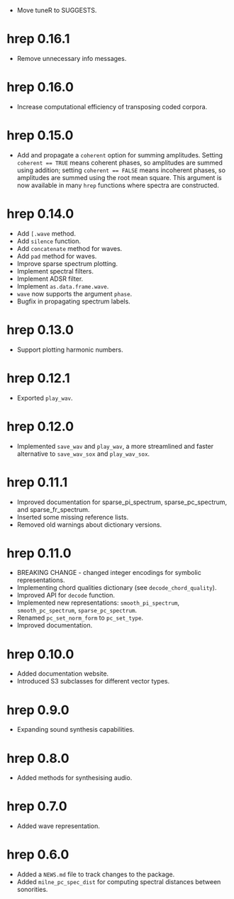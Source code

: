 - Move tuneR to SUGGESTS.

# hrep 0.16.1

- Remove unnecessary info messages.

# hrep 0.16.0

- Increase computational efficiency of transposing coded corpora.

# hrep 0.15.0

- Add and propagate a `coherent` option for summing amplitudes. 
Setting `coherent == TRUE` means coherent phases, so amplitudes are summed using addition;
setting `coherent == FALSE` means incoherent phases, so amplitudes are summed using 
the root mean square. This argument is now available in many `hrep` functions
where spectra are constructed.

# hrep 0.14.0

- Add `[.wave` method.
- Add `silence` function.
- Add `concatenate` method for waves.
- Add `pad` method for waves.
- Improve sparse spectrum plotting.
- Implement spectral filters.
- Implement ADSR filter.
- Implement `as.data.frame.wave`.
- `wave` now supports the argument `phase`.
- Bugfix in propagating spectrum labels.

# hrep 0.13.0

- Support plotting harmonic numbers.

# hrep 0.12.1

- Exported `play_wav`.

# hrep 0.12.0

- Implemented `save_wav` and `play_wav`, a more streamlined and faster alternative to `save_wav_sox` and `play_wav_sox`.

# hrep 0.11.1

- Improved documentation for sparse_pi_spectrum, sparse_pc_spectrum, and sparse_fr_spectrum.
- Inserted some missing reference lists.
- Removed old warnings about dictionary versions.

# hrep 0.11.0

- BREAKING CHANGE - changed integer encodings for symbolic representations.
- Implementing chord qualities dictionary (see `decode_chord_quality`).
- Improved API for `decode` function.
- Implemented new representations: `smooth_pi_spectrum`, `smooth_pc_spectrum`,
`sparse_pc_spectrum`.
- Renamed `pc_set_norm_form` to `pc_set_type`.
- Improved documentation.

# hrep 0.10.0

- Added documentation website.
- Introduced S3 subclasses for different vector types.

# hrep 0.9.0

- Expanding sound synthesis capabilities.

# hrep 0.8.0

- Added methods for synthesising audio.

# hrep 0.7.0

- Added wave representation.

# hrep 0.6.0

- Added a `NEWS.md` file to track changes to the package.
- Added `milne_pc_spec_dist` for computing spectral distances between sonorities.

